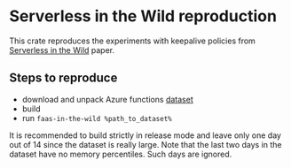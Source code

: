 # Serverless in the Wild reproduction
This crate reproduces the experiments with keepalive policies from [Serverless in the Wild](https://www.usenix.org/conference/atc20/presentation/shahrad) paper.
## Steps to reproduce
- download and unpack Azure functions [dataset](https://github.com/Azure/AzurePublicDataset/blob/master/AzureFunctionsDataset2019.md)
- build
- run `faas-in-the-wild %path_to_dataset%`

It is recommended to build strictly in release mode and leave only one day out of 14 since the dataset is really large.
Note that the last two days in the dataset have no memory percentiles. Such days are ignored.
